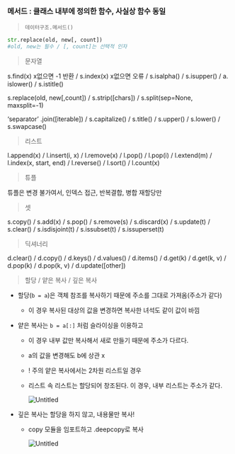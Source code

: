 ### 메서드 : 클래스 내부에 정의한 함수, 사실상 함수 동일

> `데이터구조.메서드()`

```python
str.replace(old, new[, count])
#old, new는 필수 / [, count]는 선택적 인자
```

> 문자열
> 

s.find(x) x없으면 -1 반환 / s.index(x) x없으면 오류 / s.isalpha() / s.isupper() / a. islower() / s.istitle()

s.replace(old, new[,count]) / s.strip([chars]) / s.split(sep=None, maxsplit=-1)

‘separator’ .join([iterable]) / s.capitalize() / s.title() / s.upper() / s.lower() / s.swapcase()

> 리스트
> 

l.append(x) / l.insert(i, x) / l.remove(x) / l.pop() / l.pop(i) / l.extend(m) / l.index(x, start, end) / l.reverse() / l.sort() / l.count(x)

> 튜플
> 

튜플은 변경 불가여서, 인덱스 접근, 반복결합, 병합 재할당만

> 셋
> 

s.copy() / s.add(x) / s.pop() / s.remove(s) / s.discard(x) / s.update(t) / s.clear() / s.isdisjoint(t) / s.issubset(t) / s.issuperset(t)

> 딕셔너리
> 

d.clear() / d.copy() / d.keys() / d.values() / d.items() / d.get(k) / d.get(k, v) / d.pop(k) / d.pop(k, v) / d.update([other])

> 할당 / 얕은 복사 / 깊은 복사
> 
- 할당(`b = a`)은 객체 참조를 복사하기 때문에 주소를 그대로 가져옴(주소가 같다)
    - 이 경우 복사된 대상의 값을 변경하면 복사한 녀석도 같이 값이 바낌
- 얕은 복사는 `b = a[:]` 처럼 슬라이싱을 이용하고
    - 이 경우 내부 값만 복사해서 새로 만들기 때문에 주소가 다르다.
    - a의 값을 변경해도 b에 상관 x
    - ! 주의 얕은 복사에서는 2차원 리스트일 경우
    - 리스트 속 리스트는 할당되어 창조된다. 이 경우, 내부 리스트는 주소가 같다.
        
        ![Untitled](https://s3-us-west-2.amazonaws.com/secure.notion-static.com/27e2e503-b28f-4a7b-8ce6-24e71118035d/Untitled.png)
        
- 깊은 복사는 할당을 하지 않고, 내용물만 복사!
    - copy 모듈을 임포트하고 .deepcopy로 복사
        
        ![Untitled](https://s3-us-west-2.amazonaws.com/secure.notion-static.com/a3893075-3f68-470e-ae5a-4954feadff56/Untitled.png)